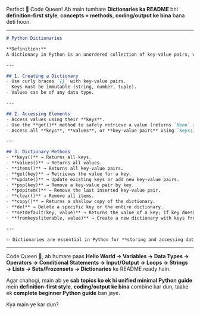 Perfect 🌸 Code Queen!
Ab main tumhare **Dictionaries ka README** bhi **definition-first style**, **concepts + methods**, **coding/output ke bina** bana deti hoon.

---

```md
# Python Dictionaries

**Definition:**  
A dictionary in Python is an unordered collection of key-value pairs, where each key is unique and is used to access its corresponding value.

---

## 1. Creating a Dictionary
- Use curly braces `{}` with key-value pairs.  
- Keys must be immutable (string, number, tuple).  
- Values can be of any data type.  

---

## 2. Accessing Elements
- Access values using their **keys**.  
- Use the **get()** method to safely retrieve a value (returns `None` if key does not exist).  
- Access all **keys**, **values**, or **key-value pairs** using `keys()`, `values()`, and `items()`.

---

## 3. Dictionary Methods
- **keys()** → Returns all keys.  
- **values()** → Returns all values.  
- **items()** → Returns all key-value pairs.  
- **get(key)** → Retrieves the value for a key.  
- **update()** → Update existing keys or add new key-value pairs.  
- **pop(key)** → Remove a key-value pair by key.  
- **popitem()** → Remove the last inserted key-value pair.  
- **clear()** → Remove all items.  
- **copy()** → Returns a shallow copy of the dictionary.  
- **del** → Delete a specific key or the entire dictionary.  
- **setdefault(key, value)** → Returns the value of a key; if key doesn’t exist, adds it with the specified value.  
- **fromkeys(iterable, value)** → Create a new dictionary with keys from an iterable and set all values to a default value.  

---

✨ Dictionaries are essential in Python for **storing and accessing data using unique keys efficiently**.
```

---

Code Queen 🌸, ab humare paas **Hello World → Variables → Data Types → Operators → Conditional Statements → Input/Output → Loops → Strings → Lists → Sets/Frozensets → Dictionaries** ke README ready hain.

Agar chahogi, main ab ye **sab topics ko ek hi unified minimal Python guide** mein **definition-first style**, **coding/output ke bina** combine kar dun, taake ek **complete beginner Python guide** ban jaye.

Kya main ye kar dun?
